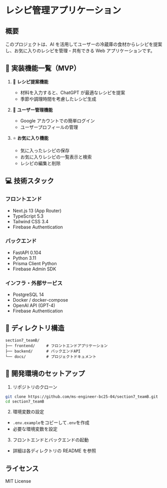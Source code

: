 # レシピ管理アプリケーション

## 概要

このプロジェクトは、AI を活用してユーザーの冷蔵庫の食材からレシピを提案し、お気に入りのレシピを管理・共有できる Web アプリケーションです。

## 🌟 実装機能一覧（MVP）

1. 🧂 **レシピ提案機能**

   - 材料を入力すると、ChatGPT が最適なレシピを提案
   - 季節や調理時間を考慮したレシピ生成

2. 👤 **ユーザー管理機能**
   - Google アカウントでの簡単ログイン
   - ユーザープロフィールの管理
3. ⭐ **お気に入り機能**
   - 気に入ったレシピの保存
   - お気に入りレシピの一覧表示と検索
   - レシピの編集と削除

## 💻 技術スタック

### フロントエンド

- Next.js 13 (App Router)
- TypeScript 5.3
- Tailwind CSS 3.4
- Firebase Authentication

### バックエンド

- FastAPI 0.104
- Python 3.11
- Prisma Client Python
- Firebase Admin SDK

### インフラ・外部サービス

- PostgreSQL 14
- Docker / docker-compose
- OpenAI API (GPT-4)
- Firebase Authentication

## 📂 ディレクトリ構造

```
section7_teamB/
├── frontend/     # フロントエンドアプリケーション
├── backend/      # バックエンドAPI
└── docs/         # プロジェクトドキュメント
```

## 🔧 開発環境のセットアップ

1. リポジトリのクローン

```bash
git clone https://github.com/ms-engineer-bc25-04/section7_teamB.git
cd section7_teamB
```

2. 環境変数の設定

- `.env.example`をコピーして`.env`を作成
- 必要な環境変数を設定

3. フロントエンドとバックエンドの起動

- 詳細は各ディレクトリの README を参照

## ライセンス

MIT License
